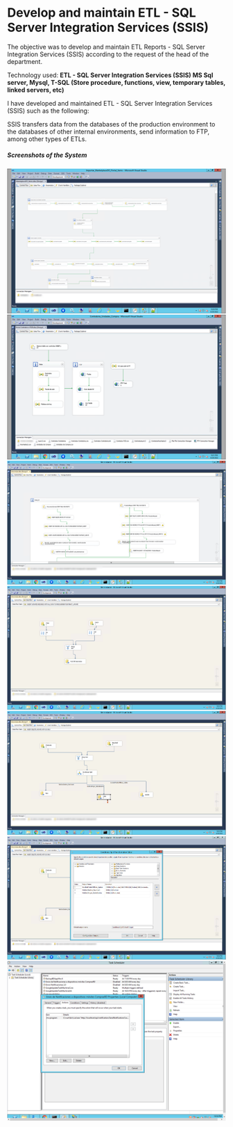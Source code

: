 # Develop and maintain ETL - SQL Server Integration Services (SSIS)

The objective was to develop and maintain ETL Reports - SQL Server Integration Services (SSIS) according to the request of the head of the department.

Technology used:
**ETL - SQL Server Integration Services (SSIS)
MS Sql server, Mysql, T-SQL (Store procedure, functions, view, temporary tables, linked servers, etc)**

I have developed and maintained ETL - SQL Server Integration Services (SSIS) such as the following:

SSIS transfers data from the databases of the production environment to the databases of other internal environments, send information to FTP, among other types of ETLs.



##### Screenshots of the System
![](images_ETL/2022-06-20_22h51_07.png)
![](images_ETL/2022-06-20_22h51_41.png)
![](images_ETL/2022-06-20_22h53_27.png)
![](images_ETL/2022-06-20_22h53_36.png)
![](images_ETL/2022-06-20_22h53_58.png)
![](images_ETL/2022-06-20_22h54_06.png)
![](images_ETL/2022-06-20_22h54_50.png)
